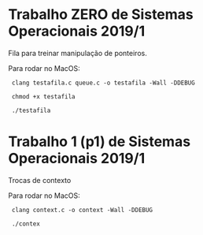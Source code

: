 <h1>Trabalho ZERO de Sistemas Operacionais 2019/1 </h1>

Fila para treinar manipulação de ponteiros.

Para rodar no MacOS: 

<code> clang testafila.c queue.c -o testafila -Wall -DDEBUG </code>

<code> chmod +x testafila </code>

<code> ./testafila </code>

<h1>Trabalho 1 (p1) de Sistemas Operacionais 2019/1 </h1>
  
Trocas de contexto

Para rodar no MacOS:

<code> clang context.c -o context -Wall -DDEBUG </code>

<code> ./contex </code>
